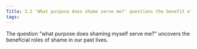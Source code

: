 ```yaml
---
Title: 3.2 'What purpose does shame serve me?' questions the benefit of shame in prior experiences
tags:
---
```


The question "what purpose does shaming myself serve me?" uncovers the beneficial roles of shame in our past lives.
